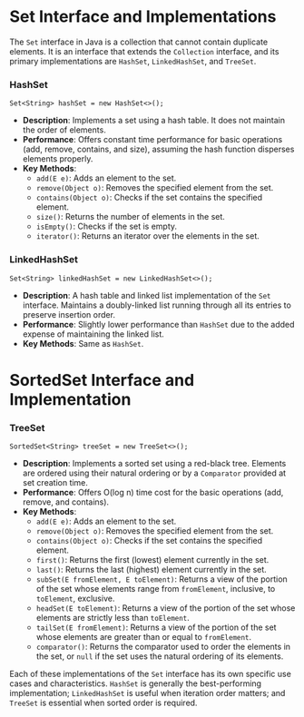 # Set Interface and Implementations

The `Set` interface in Java is a collection that cannot contain duplicate elements. It is an interface that extends the `Collection` interface, and its primary implementations are `HashSet`, `LinkedHashSet`, and `TreeSet`.

### HashSet

`Set<String> hashSet = new HashSet<>();`

- **Description**: Implements a set using a hash table. It does not maintain the order of elements.
- **Performance**: Offers constant time performance for basic operations (add, remove, contains, and size), assuming the hash function disperses elements properly.
- **Key Methods**:
  - `add(E e)`: Adds an element to the set.
  - `remove(Object o)`: Removes the specified element from the set.
  - `contains(Object o)`: Checks if the set contains the specified element.
  - `size()`: Returns the number of elements in the set.
  - `isEmpty()`: Checks if the set is empty.
  - `iterator()`: Returns an iterator over the elements in the set.

### LinkedHashSet

`Set<String> linkedHashSet = new LinkedHashSet<>();`

- **Description**: A hash table and linked list implementation of the `Set` interface. Maintains a doubly-linked list running through all its entries to preserve insertion order.
- **Performance**: Slightly lower performance than `HashSet` due to the added expense of maintaining the linked list.
- **Key Methods**: Same as `HashSet`.

# SortedSet Interface and Implementation

### TreeSet

`SortedSet<String> treeSet = new TreeSet<>();`

- **Description**: Implements a sorted set using a red-black tree. Elements are ordered using their natural ordering or by a `Comparator` provided at set creation time.
- **Performance**: Offers O(log n) time cost for the basic operations (add, remove, and contains).
- **Key Methods**:
  - `add(E e)`: Adds an element to the set.
  - `remove(Object o)`: Removes the specified element from the set.
  - `contains(Object o)`: Checks if the set contains the specified element.
  - `first()`: Returns the first (lowest) element currently in the set.
  - `last()`: Returns the last (highest) element currently in the set.
  - `subSet(E fromElement, E toElement)`: Returns a view of the portion of the set whose elements range from `fromElement`, inclusive, to `toElement`, exclusive.
  - `headSet(E toElement)`: Returns a view of the portion of the set whose elements are strictly less than `toElement`.
  - `tailSet(E fromElement)`: Returns a view of the portion of the set whose elements are greater than or equal to `fromElement`.
  - `comparator()`: Returns the comparator used to order the elements in the set, or `null` if the set uses the natural ordering of its elements.

Each of these implementations of the `Set` interface has its own specific use cases and characteristics. `HashSet` is generally the best-performing implementation; `LinkedHashSet` is useful when iteration order matters; and `TreeSet` is essential when sorted order is required.
